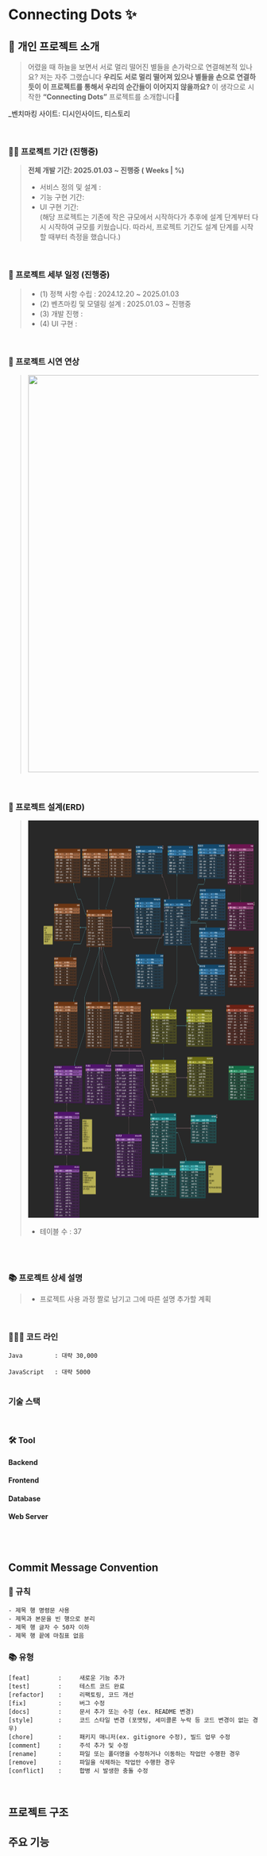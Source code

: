 # Connecting Dots ✨


## 📢 개인 프로젝트 소개
> 어렸을 때 하늘을 보면서 서로 멀리 떨어진 별들을 손가락으로 연결해본적 있나요? 저는 자주 그랬습니다
> <strong>우리도 서로 멀리 떨어져 있으나 별들을  손으로 연결하듯이 이 프로젝트를 통해서 우리의 순간들이 이어지지 않을까요?</strong>
> 이 생각으로 시작한 <strong>“Connecting Dots”</strong> 프로젝트를 소개합니다🥳

_벤치마킹 사이트: 디시인사이드, 티스토리

<br>

### 🏃🏻 프로젝트 기간 (진행중)
> **전체 개발 기간: 2025.01.03 ~ 진행중 ( Weeks |  %)**
> - 서비스 정의 및 설계 : <br>
> - 기능 구현 기간:  <br>
> - UI 구현 기간: <br>
> (해당 프로젝트는 기존에 작은 규모에서 시작하다가 추후에 설계 단계부터 다시 시작하여 규모를 키웠습니다. 따라서, 프로젝트 기간도 설계 단계를 시작할 때부터 측정을 했습니다.)


<br>


### 📅 프로젝트 세부 일정 (진행중)
> - (1) 정책 사항 수립 : 2024.12.20 ~ 2025.01.03 
> - (2) 벤츠마킹 및 모델링 설계 : 2025.01.03 ~ 진행중 
> - (3) 개발 진행 : 
> - (4) UI 구현 : 

<br>

### 🎥 프로젝트 시연 연상 
> <img src="description/기술적고민흔적/시연영상썸네일.jpeg" height="800" width="1200">

<br>

### 🧱 프로젝트 설계(ERD)

> <img src="description/erd모델링/connecting-dots-erd-modeling.png" height="800" width="1200">
>
> - 테이블 수 : 37
<br>

<br>

### 📚 프로젝트 상세 설명

> - 프로젝트 사용 과정 짤로 남기고 그에 따른 설명 추가할 계획


<br>


### 👨🏻‍💻 코드 라인 
<pre><code>Java         : 대략 30,000 <br>
JavaScript   : 대략 5000 <br> </code></pre> 



### 기술 스택

<br>

### 🛠️ Tool

#### Backend

#### Frontend

#### Database

#### Web Server


<br>
<br>

## Commit Message Convention
###  🤝 규칙
<pre><code>- 제목 행 명령문 사용
- 제목과 본문을 빈 행으로 분리
- 제목 행 글자 수 50자 이하
- 제목 행 끝에 마침표 없음</code></pre>

###  📚 유형
<pre><code>[feat]        :     새로운 기능 추가
[test]        :     테스트 코드 완료 
[refactor]    :     리팩토링, 코드 개선
[fix]         :     버그 수정
[docs]        :     문서 추가 또는 수정 (ex. README 변경)
[style]       :     코드 스타일 변경 (포맷팅, 세미콜론 누락 등 코드 변경이 없는 경우)
[chore]       :     패키지 매니저(ex. gitignore 수정), 빌드 업무 수정
[comment]     :     주석 추가 및 수정
[rename]      :     파일 또는 폴더명을 수정하거나 이동하는 작업만 수행한 경우
[remove]      :     파일을 삭제하는 작업만 수행한 경우
[conflict]    :     합병 시 발생한 충돌 수정</code></pre>

<br>

## 프로젝트 구조


## 주요 기능

